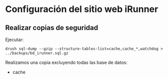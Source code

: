 # Configuración del sitio web iRunner

## Realizar copias de seguridad

Ejecutar:

`drush sql-dump --gzip --structure-tables-list=cache,cache_*,watchdog > ../backups/bd_irunner.sql.gz`

Realizamos una copia excluyendo todas las base de datos: 
- cache
